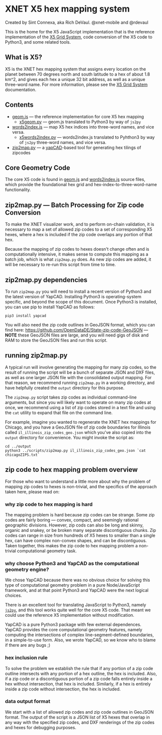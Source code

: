 # XNET X5 hex mapping system
Created by Sint Connexa, aka Rich DeVaul. @xnet-mobile and @rdevaul

This is the home for the X5 JavaScript implementation that is the
reference implementation of the [X5 Grid System](../docs/X5.md),
code conversion of the X5 code to Python3, and some related tools.

## What is X5?

X5 is the XNET hex mapping system that assigns every location on the
planet between 70 degrees north and south latitude to a hex of about
1.8 km^2, and gives each hex a unique 32 bit address, as well as a
unique three-word name. For more information, please see the [X5 Grid
System](../docs/X5.md) documentation.

## Contents

* [geom.js](geom.js) &mdash; the reference implementation for core X5
  hex mapping
  * [x5geom.py](x5geom.py) &mdash; geom.js translated to Python3 by
    way of `js2py`
* [words2index.js](words2index.js) &mdash; map X5 hex indices into
  three-word names, and vice versa.
  * [x5words2index.py](x5words2index.py) &mdash; words2index.js
  translated to Pyhthon3 by way of `js2py` three-word names, and vice
  versa.
* [zip2map.py](zip2map.py) &mdash; a
  [yapCAD](https://github.com/rdevaul/yapCAD)-based tool for
  generating hex tilings of zipcodes

## Core Geometry Code

The core X5 code is found in [geom.js](./geom.js) and
[words2index.js](./words2index.js) source files, which provide the
foundational hex grid and hex-index-to-three-word-name functionality.

## zip2map.py &mdash; Batch Processing for Zip code Conversion

To make the XNET visualizer work, and to perform on-chain validation,
it is necessary to map a set of allowed zip codes to a set of
corresponding X5 hexes, where a hex is included if the zip code
overlaps any portion of that hex.

Because the mapping of zip codes to hexes doesn't change often and is
computationally intensive, it makes sense to compute this mapping as a
batch job, which is what `zip2map.py` does.  As new zip codes are
added, it will be necessary to re-run this script from time to time.

## zip2map.py dependencies

To run `zip2map.py` you will need to install a recent version of
Python3 and the latest version of YapCAD.  Installing Python3 is
operating-system specific, and beyond the scope of this document. Once
Python3 is installed, you can use pip to install YapCAD as follows:

	pip3 install yapcad
	
You will also need the zip code outlines in GeoJSON format, which you
can find here: https://github.com/OpenDataDE/State-zip-code-GeoJSON
&mdash; **NOTE** these GeoJSON files are large, and you will need gigs
of disk and RAM to store the GeoJSON files and run this script.

## running zip2map.py

A typical run will involve generating the mapping for many zip codes,
so the result of running the script will be a bunch of separate JSON
and DXF files, as well as one larger JSON file with the consolidated
output mapping. For that reason, we recommend running `zip2map.py` in
a working directory, and have helpfully created the `output` directory
for this purpose.

The `zip2map.py` script takes zip codes as individual command-line
arguments, but since you will likely want to operate on many zip codes
at once, we recommend using a list of zip codes stored in a text file
and using the `cat` utility to expand that file on the command line. 

For example, imagine you wanted to regenerate the XNET hex mappings
for Chicago, and you have a GeoJSON file of zip code boundaries for
Illinois called `il_illinois_zip_codes_geo.json` which you've also
copied into the `output` directory for convenience.  You might invoke
the script as:

	cd ../output
	python3 ../scripts/zip2map.py il_illinois_zip_codes_geo.json `cat chicagoZIPS.txt`

## zip code to hex mapping problem overview

For those who want to understand a little more about why the problem
of mapping zip codes to hexes is non-trivial, and the specifics of the
approach taken here, please read on:

### why zip code to hex mapping is hard

The mapping problem is hard because zip codes can be strange. Some
zip codes are fairly boring &mdash; convex, compact, and seemingly
rational geographic divisions.  However, zip cods can also be long and
skinny, organic and snakey, or be broken many separate discontiguous
chunks.  Zip codes can range in size from hundreds of X5 hexes to
smaller than a single hex, can have complex non-convex shapes, and can
be discontiguous.  Taken together, this makes the zip code to hex
mapping problem a non-trivial computational geometry task.

### why choose Python3 and YapCAD as the computational geometry engine?

We chose YapCAD because there was no obvious choice for solving this
type of computational geometry problem in a pure Node/JavaScript
framework, and at that point Python3 and YapCAD were the next logical
choices.

There is an excellent tool for translating JavaScript to
Python3, namely [`js2py`](https://github.com/PiotrDabkowski/Js2Py), and
this tool works quite well for the core X5 code. That meant we could
use the reference X5 implementation without modification.

YapCAD is a pure Python3 package with few external
dependences. YapCAD provides the core computational geometry
features, namely computing the intersections of complex
line-segment-defined boundaries, in a simple-to-use form.  Also, we
wrote YapCAD, so we know who to blame if there are any bugs ;)

### hex inclusion rule

To solve the problem we establish the rule that if any portion of a
zip code outline intersects with any portion of a hex outline, the hex
is included. Also, if a zip code or a discontiguous portion of a
zip code falls entirely inside a hex without intersection, that hex is
included. Similarly, if a hex is entirely inside a zip code without
intersection, the hex is included.

### data output format

We start with a list of allowed zip codes and zip code outlines in
GeoJSON format. The output of the script is a JSON list of X5 hexes
that overlap in any way with the specified zip codes, and DXF
renderings of the zip codes and hexes for debugging purposes.

